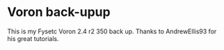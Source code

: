 # Voron back-upup


This is my Fysetc Voron 2.4 r2 350 back up.
Thanks to AndrewEllis93 for his great tutorials.

